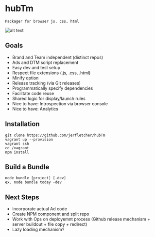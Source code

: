 # hubTm
    Packager for browser js, css, html

![alt text](https://docs.google.com/drawings/d/1Vv341Zr22ccehyCmahUQ7_kXvsVZk4JSXFoj44y45FM/pub?w=452&h=719 "Architecture")


## Goals
*   Brand and Team independent (distinct repos)
*   Ads and DTM script replacement
*   Easy dev and test setup
*   Respect file extensions (.js, .css, .html)
*   Minify option
*   Release tracking (via Git releases)
*   Programmatically specify dependencies
*   Facilitate code reuse
*   Shared logic for display/launch rules
*   Nice to have: Introspection via browser console
*   Nice to have: Analytics
    

## Installation

    git clone https://github.com/jerfletcher/hubTm
    vagrant up --provision
    vagrant ssh
    cd /vagrant
    npm install

## Build a Bundle
    node bundle [project] [-dev]
    ex. node bundle today -dev

## Next Steps
*   Incorporate actual Ad code
*   Create NPM component and split repo
*   Work with Ops on deployemnt process (Github release mechanism + server buildout + file copy + redirect)
*   Lazy loading mechanism?
